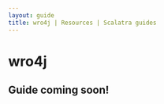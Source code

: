 ```yaml
---
layout: guide
title: wro4j | Resources | Scalatra guides
---
```


<div class="page-header">
  <h1>wro4j</h1>
</div>


## Guide coming soon!
